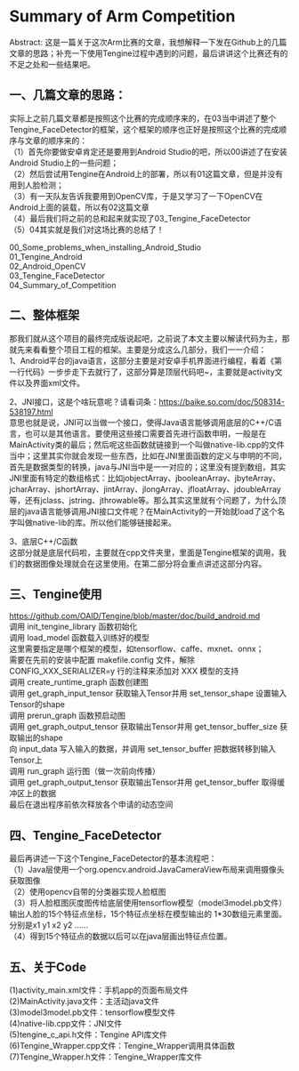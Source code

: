 Summary of Arm Competition
===

Abstract: 这是一篇关于这次Arm比赛的文章，我想解释一下发在Github上的几篇文章的思路；补充一下使用Tengine过程中遇到的问题，最后讲讲这个比赛还有的不足之处和一些结果吧。

一、几篇文章的思路：
---
实际上之前几篇文章都是按照这个比赛的完成顺序来的，在03当中讲述了整个Tengine_FaceDetector的框架，这个框架的顺序也正好是按照这个比赛的完成顺序与文章的顺序来的：<br>
（1）首先你要做安卓肯定还是要用到Android Studio的吧，所以00讲述了在安装Android Studio上的一些问题；<br>
（2）然后尝试用Tengine在Android上的部署，所以有01这篇文章，但是并没有用到人脸检测；<br>
（3）有一天队友告诉我要用到OpenCV库，于是又学习了一下OpenCV在Android上面的装载，所以有02这篇文章<br>
（4）最后我们将之前的总和起来就实现了03_Tengine_FaceDetector<br>
（5）04其实就是我们对这场比赛的总结了！<br>

 00_Some_problems_when_installing_Android_Studio<br>
 01_Tengine_Android<br>
 02_Android_OpenCV<br>
 03_Tengine_FaceDetector<br>
 04_Summary_of_Competition<br>
 
二、整体框架
---
那我们就从这个项目的最终完成版说起吧，之前说了本文主要以解读代码为主，那就先来看看整个项目工程的框架。主要是分成这么几部分，我们一一介绍：<br>
1、Android平台的java语言，这部分主要是对安卓手机界面进行编程，看着《第一行代码》一步步走下去就行了，这部分算是顶层代码吧~，主要就是activity文件以及界面xml文件。<br>

2、JNI接口，这是个啥玩意呢？请看词条：https://baike.so.com/doc/508314-538197.html<br>
意思也就是说，JNI可以当做一个接口，使得Java语言能够调用底层的C++/C语言，也可以是其他语言。要使用这些接口需要首先进行函数申明，一般是在MainActivity类的最后；然后呢这些函数就链接到一个叫做native-lib.cpp的文件当中；这里其实你就会发现一些东西，比如在JNI里面函数的定义与申明的不同，首先是数据类型的转换，java与JNI当中是一一对应的；这里没有提到数组，其实JNI里面有特定的数组格式：比如jobjectArray、jbooleanArray、jbyteArray、jcharArray、jshortArray、jintArray、jlongArray、jfloatArray、jdoubleArray等，还有jclass、jstring、jthrowable等。那么其实这里就有个问题了，为什么顶层的java语言能够调用JNI接口文件呢？在MainActivity的一开始就load了这个名字叫做native-lib的库。所以他们能够链接起来。<br>

3、底层C++/C函数<br>
这部分就是底层代码啦，主要就在cpp文件夹里，里面是Tengine框架的调用，我们的数据图像处理就会在这里使用。在第二部分将会重点讲述这部分内容。<br>

三、Tengine使用
---
https://github.com/OAID/Tengine/blob/master/doc/build_android.md<br>
调用 init_tengine_library 函数初始化<br>
调用 load_model 函数载入训练好的模型<br>
这里需要指定是哪个框架的模型，如tensorflow、caffe、mxnet、onnx；<br>
需要在先前的安装中配置 makefile.config 文件，解除 CONFIG_XXX_SERIALIZER=y 行的注释来添加对 XXX 模型的支持<br>
调用 create_runtime_graph 函数创建图<br>
调用 get_graph_input_tensor 获取输入Tensor并用 set_tensor_shape 设置输入Tensor的shape<br>
调用 prerun_graph 函数预启动图<br>
调用 get_graph_output_tensor 获取输出Tensor并用 get_tensor_buffer_size 获取输出的shape<br>
向 input_data 写入输入的数据，并调用 set_tensor_buffer 把数据转移到输入Tensor上<br>
调用 run_graph 运行图（做一次前向传播）<br>
调用 get_graph_output_tensor 获取输出Tensor并用 get_tensor_buffer 取得缓冲区上的数据<br>
最后在退出程序前依次释放各个申请的动态空间<br>

四、Tengine_FaceDetector
---
最后再讲述一下这个Tengine_FaceDetector的基本流程吧：<br>
（1）Java层使用一个org.opencv.android.JavaCameraView布局来调用摄像头获取图像<br>
（2）使用opencv自带的分类器实现人脸框图<br>
（3）将人脸框图灰度图传给底层使用tensorflow模型（model3model.pb文件）输出人脸的15个特征点坐标，15个特征点坐标在模型输出的 1*30数组元素里面。分别是x1 y1 x2 y2 ......<br>
（4）得到15个特征点的数据以后可以在java层画出特征点位置。<br>

五、关于Code
---
(1)activity_main.xml文件：手机app的页面布局文件<br>
(2)MainActivity.java文件：主活动java文件<br>
(3)model3model.pb文件：tensorflow模型文件<br>
(4)native-lib.cpp文件：JNI文件<br>
(5)tengine_c_api.h文件：Tengine API库文件<br>
(6)Tengine_Wrapper.cpp文件：Tengine_Wrapper调用具体函数<br>
(7)Tengine_Wrapper.h文件：Tengine_Wrapper库文件<br>

